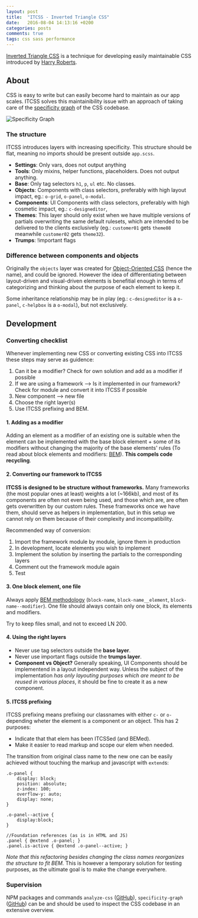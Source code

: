 ```yaml
---
layout: post
title:  "ITCSS - Inverted Triangle CSS"
date:   2016-08-04 14:13:16 +0200
categories: posts
comments: true
tags: css sass performance
---
```

[Inverted Triangle CSS](https://speakerdeck.com/dafed/managing-css-projects-with-itcss) is a technique for developing easily maintainable CSS introduced by [Harry Roberts](http://csswizardry.com/).

## About ##
CSS is easy to write but can easily become hard to maintain as our app scales. ITCSS solves this maintainibility issue with an approach of taking care of the [specificity graph](http://csswizardry.com/2014/10/the-specificity-graph/) of the CSS codebase.

![Specificity Graph](http://cdn-images-1.medium.com/max/1200/0*xGvZmx1u2K8D_ajm.png "specificity-graph")

### The structure
ITCSS introduces layers with increasing specificity. This structure should be flat, meaning no imports should be present outside `app.scss`.

 - **Settings**: Only vars, does not output anything
 - **Tools**: Only mixins, helper functions, placeholders. Does not output anything.
 - **Base**: Only tag selectors `h1`, `p`, `ul` etc. No classes.
 - **Objects**: Components with class selectors, preferably with high layout impact, eg.: `o-grid`, `o-panel`, `o-modal`.
 - **Components**: UI Components with class selectors, preferably with high cosmetic impact, eg.: `c-designeditor`, 
 - **Themes**: This layer should only exist when we have multiple versions of partials overwriting the same default rulesets, which are intended to be delivered to the clients exclusively (eg.: `customer01` gets `theme08` meanwhile `customer02` gets `theme32`).
 - **Trumps**: !important flags

### Difference between components and objects
Originally the `objects` layer was created for [Object-Oriented CSS](http://oocss.org/) (hence the name), and could be ignored. However the idea of differentiating between layout-driven and visual-driven elements is benefitial enough in terms of categorizing and thinking about the purpose of each element to keep it.

Some inheritance relationship may be in play (eg.: `c-designeditor` is a `o-panel`, `c-helpbox` is a `o-modal`), but not exclusively.

## Development ##

### Converting checklist
Whenever implementing new CSS or converting existing CSS into ITCSS these steps may serve as guidence:

 1. Can it be a modifier? Check for own solution and add as a modifier if possible
 2. If we are using a framework --> Is it implemented in our framework? Check for module and convert it into ITCSS if possible
 3. New component --> new file
 4. Choose the right layer(s)
 5. Use ITCSS prefixing and BEM.

#### 1. Adding as a modifier
Adding an element as a modifier of an existing one is suitable when the element can be implemented with the base block element + some of its modifiers without changing the majority of the base elements' rules (To read about block elements and modifiers: [BEM](https://en.bem.info/)).
**This compels code recycling**. 

#### 2. Converting our framework to ITCSS
**ITCSS is designed to be structure without frameworks.** Many frameworks (the most popular ones at least) weights a lot (~166kb), and most of its components are often not even being used, and those which are, are often gets overwritten by our custom rules. These frameworks once we have them, should serve as helpers in implementation, but in this setup we cannot rely on them because of their complexity and incompatibility.

Recommended way of conversion:

 1. Import the framework module by module, ignore them in production
 2. In development, locate elements you wish to implement
 3. Implement the solution by inserting the partials to the corresponding layers
 4. Comment out the framework module again
 5. Test

#### 3. One block element, one file
Always apply [BEM methodology](https://en.bem.info/) (`block-name`, `block-name__element`, `block-name--modifier`). One file should always contain only one block, its elements and modifiers.

Try to keep files small, and not to exceed LN 200.

#### 4. Using the right layers
 - Never use tag selectors outside the **base layer**. 
 - Never use important flags outside the **trumps layer**.
 - **Component vs Object?** Generally speaking, UI Components should be implementend in a layout independent way. Unless the subject of the implementation *has only layouting purposes which are meant to be reused in various places*, it should be fine to create it as a new component. 
 

#### 5. ITCSS prefixing
ITCSS prefixing means prefixing our classnames with either `c-` or `o-` depending wheter the element is a component or an object. This has 2 purposes:

 - Indicate that that elem has been ITCSSed (and BEMed).
 - Make it easier to read markup and scope our elem when needed.

The transition from original class name to the new one can be easily achieved without touching the markup and javascript with `extend`s:

```
.o-panel {
    display: block;
    position: absolute;
    z-index: 100;
    overflow-y: auto;
    display: none;
}

.o-panel--active {
	display:block;
}

//Foundation references (as is in HTML and JS)
.panel { @extend .o-panel; }
.panel.is-active { @extend .o-panel--active; }
```

*Note that this refactoring besides changing the class names reorganizes the structure to fit BEM.*
This is however a temporary solution for testing purposes, as the ultimate goal is to make the change everywhere.

### Supervision
NPM packages and commands `analyze-css` ([GitHub](https://github.com/macbre/analyze-css)), `specificity-graph` ([GitHub](https://github.com/pocketjoso/specificity-graph)) can be and should be used to inspect the CSS codebase in an extensive overview.
